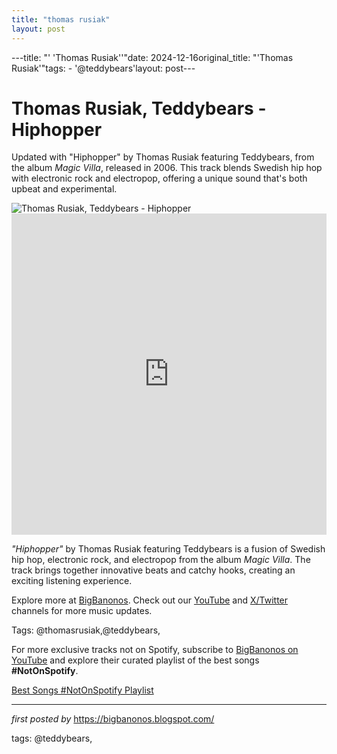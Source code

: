 ```yaml
---
title: "thomas rusiak"
layout: post
---
```

---title: "' 'Thomas Rusiak''"date: 2024-12-16original_title: "'Thomas Rusiak'"tags:  - '@teddybears'layout: post---<!-- Title of the Post --><h1 >Thomas Rusiak, Teddybears - Hiphopper</h1> <!-- Introductory Text --><p >Updated with "Hiphopper" by Thomas Rusiak featuring Teddybears, from the album *Magic Villa*, released in 2006. This track blends Swedish hip hop with electronic rock and electropop, offering a unique sound that's both upbeat and experimental.</p> <!-- Featured Image --><div > <img src="https://i.ytimg.com/vi/9V2I9KUryH8/maxresdefault.jpg" alt="Thomas Rusiak, Teddybears - Hiphopper" /></div> <!-- YouTube Video Embed --><div > <iframe width="100%" height="514" src="https://www.youtube.com/embed/Zr-u2cPJhYw" title="Thomas Rusiak feat. Teddybears Sthlm - Hiphopper" frameborder="0" allow="accelerometer; autoplay; clipboard-write; encrypted-media; gyroscope; picture-in-picture; web-share" referrerpolicy="strict-origin-when-cross-origin" allowfullscreen></iframe></div> <!-- Song Information --><div > <p><em>"Hiphopper"</em> by Thomas Rusiak featuring Teddybears is a fusion of Swedish hip hop, electronic rock, and electropop from the album *Magic Villa*. The track brings together innovative beats and catchy hooks, creating an exciting listening experience.</p></div> <!-- Footer Links --><div > <p>Explore more at <a href="https://bigbanonos.blogspot.com/" target="_blank">BigBanonos</a>. Check out our <a href="https://www.youtube.com/@BigBanonos" target="_blank">YouTube</a> and <a href="https://x.com/bigbanonos" target="_blank">X/Twitter</a> channels for more music updates.</p></div> <!-- Tags --><p >Tags: @thomasrusiak,@teddybears,</p><!--Subscribe and Playlist Links--><div>    <p>For more exclusive tracks not on Spotify, subscribe to <a href="https://www.youtube.com/@BigBanonos" target="_blank">BigBanonos on YouTube</a> and explore their curated playlist of the best songs <strong>#NotOnSpotify</strong>.</p>    <p><a href="https://www.youtube.com/playlist?list=PLtuNtuTatqI0kFahUCbtbfenC_ET5O_tr" target="_blank">Best Songs #NotOnSpotify Playlist<br /></a></p></div><hr /><p><em>first posted by</em> <a href="https://bigbanonos.blogspot.com/" rel="noopener" target="_new">https://bigbanonos.blogspot.com/</a></p><p>tags: @teddybears,</p>